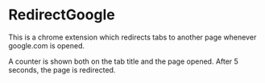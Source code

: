 # RedirectGoogle
This is a chrome extension which redirects tabs to another page whenever google.com is opened.

A counter is shown both on the tab title and the page opened.
After 5 seconds, the page is redirected.

